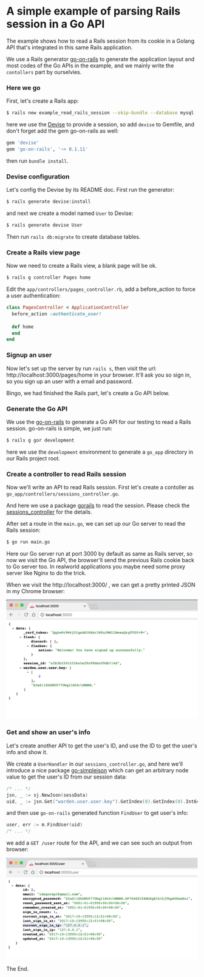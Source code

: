 # A simple example of parsing Rails session in a Go API

The example shows how to read a Rails session from its cookie in a Golang API that's integrated in this same Rails application.

We use a Rails generator [go-on-rails](https://github.com/goonr/go-on-rails) to generate the application layout and most codes of the Go APIs in the example, and we mainly write the `contollers` part by ourselvies.

### Here we go

First, let's create a Rails app:

```bash
$ rails new example_read_rails_session --skip-bundle --database mysql
```

here we use the [Devise](https://github.com/plataformatec/devise/) to provide a session, so add `devise` to Gemfile, and don't forget add the gem go-on-rails as well:

```ruby
gem 'devise'
gem 'go-on-rails', '~> 0.1.11'
```

then run `bundle install`.

### Devise configuration

Let's config the Devise by its README doc. First run the generator:

```bash
$ rails generate devise:install
```

and next we create a model named `User` to Devise:

```bash
$ rails generate devise User
```

Then run `rails db:migrate` to create database tables.

### Create a Rails view page

Now we need to create a Rails view, a blank page will be ok.

```bash
$ rails g controller Pages home
```

Edit the `app/controllers/pages_controller.rb`, add a before_action to force a user authentication:

```ruby
class PagesController < ApplicationController
  before_action :authenticate_user!

  def home
  end
end
```

### Signup an user

Now let's set up the server by run `rails s`, then visit the url: http://localhost:3000/pages/home in your browser. It'll ask you so sign in, so you sign up an user with a email and password.

Bingo, we had finished the Rails part, let's create a Go API below.

### Generate the Go API

We use the [go-on-rails](https://github.com/goonr/go-on-rails) to generate a Go API for our testing to read a Rails session. go-on-rails is simple, we just run:

```bash
$ rails g gor development
```

here we use the `development` environment to generate a `go_app` directory in our Rails project root.

### Create a controller to read Rails session

Now we'll write an API to read Rails session. First let's create a contoller as `go_app/controllers/sessions_controller.go`.

And here we use a package [gorails](https://github.com/goonr/gorails) to read the session. Please check the [sessions_controller](https://github.com/goonr/example_read_rails_session/blob/master/go_app/controllers/sessions_controller.go) for the details.

After set a route in the `main.go`, we can set up our Go server to read the Rails session:

```bash
$ go run main.go
```

Here our Go server run at port 3000 by default as same as Rails server, so now we visit the Go API, the browser'll send the previous Rails cookie back to Go server too. In realworld applications you maybe need some proxy server like Nginx to do the trick.

When we visit the http://localhost:3000/ , we can get a pretty printed JSON in my Chrome browser:

<img src="session_json.png" width=715>

### Get and show an user's info

Let's create another API to get the user's ID, and use the ID to get the user's info and show it.

We create a `UserHandler` in our `sessions_controller.go`, and here we'll introduce a nice package [go-simplejson](https://github.com/bitly/go-simplejson) which can get an arbitrary node value to get the user's ID from our session data:

```go
/* ... */
jsn, _ := sj.NewJson(sessData)
uid, _ := jsn.Get("warden.user.user.key").GetIndex(0).GetIndex(0).Int64()
```

and then use `go-on-rails` generated function `FindUser` to get user's info:

```go
user, err := m.FindUser(uid)
/* ... */
```

we add a `GET /user` route for the API, and we can see such an output from browser:


<img src="user_info_json.png" width=730>


The End.
